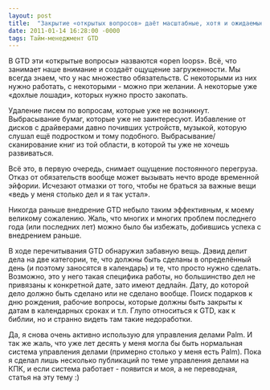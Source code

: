 ```yaml
---
layout: post
title:  "Закрытие «открытых вопросов» даёт масштабные, хотя и ожидаемые результаты"
date: 2011-01-14 16:28:00 -0000
tags: Тайм-менеджмент GTD
---
```


В GTD эти «открытые вопросы» назваются «open loops». Всё, что занимает наше внимание и создаёт ощущение загруженности. Мы всегда знаем, что у нас множество обязательств. С некоторыми из них нужно работать, с некоторыми - можно при желании. А некоторые уже «дохлые лошади», которых нужно просто закопать.

Удаление писем по вопросам, которые уже не возникнут. Выбрасывание бумаг, которые уже не заинтересуют. Избавление от дисков с драйверами давно почивших устройств, музыкой, которую слушал ещё подростком и тому подобного. Выбрасывание/сканирование книг из той области, в которой ты уже не хочешь развиваться. 

Всё это, в первую очередь, снимает ощущение постоянного перегруза. Отказ от обязательств вообще может вызывать нечто вроде временной эйфории. Исчезают отмазки от того, чтобы не браться за важные вещи «ведь у меня столько дел и я так устал».

Никогда раньше внедрение GTD небыло таким эффективным, к моему великому сожалению. Жаль, что многих и многих проблем последнего года (или последних лет) можно было бы избежать, добившись успеха с внедрением раньше.

В ходе перечитывания GTD обнаружил забавную вещь. Дэвид делит дела на две категории, те, что должны быть сделаны в определённый день (и поэтому заносятся в календарь) и те, что просто нужно сделать. Возможно, это у него такая специфика работы, но большинство дел не привязаны к конкретной дате, зато имеют дедлайн. Дату, до которой дело должно быть сделано или не сделано вообще. Поиск подарков к дню рождения, рабочие вопросы, которые должны быть закрыты к датам в календарных сроках и т.п. Глупо относиться к GTD, как к библии, но и странно видеть там такие недоработки.

Да, я снова очень активно использую для управления делами Palm. И так же жаль, что уже лет десять у меня могла бы быть нормальная система управления делами (примерно столько у меня есть Palm). Пока я сделал лишь несколько публикаций по теме управления делами на КПК, и если система работает - появится и моя, а не переводная, статья на эту тему :)